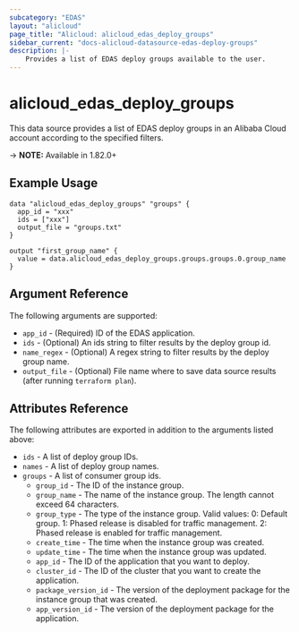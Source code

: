 ```yaml
---
subcategory: "EDAS"
layout: "alicloud"
page_title: "Alicloud: alicloud_edas_deploy_groups"
sidebar_current: "docs-alicloud-datasource-edas-deploy-groups"
description: |-
    Provides a list of EDAS deploy groups available to the user.
---
```


# alicloud\_edas\_deploy\_groups

This data source provides a list of EDAS deploy groups in an Alibaba Cloud account according to the specified filters.

-> **NOTE:** Available in 1.82.0+

## Example Usage

```
data "alicloud_edas_deploy_groups" "groups" {
  app_id = "xxx"
  ids = ["xxx"]
  output_file = "groups.txt"
}

output "first_group_name" {
  value = data.alicloud_edas_deploy_groups.groups.groups.0.group_name
}
```

## Argument Reference

The following arguments are supported:

* `app_id` - (Required) ID of the EDAS application.
* `ids` - (Optional) An ids string to filter results by the deploy group id. 
* `name_regex` - (Optional) A regex string to filter results by the deploy group name. 
* `output_file` - (Optional) File name where to save data source results (after running `terraform plan`).

## Attributes Reference

The following attributes are exported in addition to the arguments listed above:
* `ids` - A list of deploy group IDs.
* `names` - A list of deploy group names.
* `groups` - A list of consumer group ids.
  * `group_id` - The ID of the instance group.
  * `group_name` - The name of the instance group. The length cannot exceed 64 characters.
  * `group_type` - The type of the instance group. Valid values: 0: Default group. 1: Phased release is disabled for traffic management. 2: Phased release is enabled for traffic management.
  * `create_time` - The time when the instance group was created.
  * `update_time` - The time when the instance group was updated.
  * `app_id` - The ID of the application that you want to deploy.
  * `cluster_id` - The ID of the cluster that you want to create the application.
  * `package_version_id` - The version of the deployment package for the instance group that was created.
  * `app_version_id` - The version of the deployment package for the application.
  
